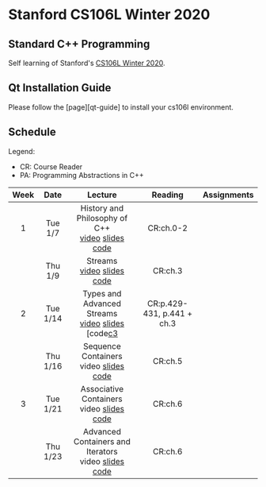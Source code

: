 # Stanford CS106L Winter 2020
## Standard C++ Programming

Self learning of Stanford's [CS106L Winter 2020][win20].


## Qt Installation Guide

Please follow the [page][qt-guide] to install your cs106l environment.


## Schedule

Legend:
* CR: Course Reader
* PA: Programming Abstractions in C++

| Week | Date | Lecture | Reading | Assignments |
| :--: | :--: | :-----: | :-----: | :---------: |
| 1 | Tue 1/7  | History and Philosophy of C++<br>[video][v1] [slides][l1] [code][c1] | CR:ch.0-2 |  |
|   | Thu 1/9  | Streams<br>[video][v2] [slides][l2] [code][c2]                   | CR:ch.3   |  |
| 2 | Tue 1/14 | Types and Advanced Streams<br>[video][v3] [slides][l3] [code[c3] | CR:p.429-431, p.441 + ch.3 |  |
|   | Thu 1/16 | Sequence Containers<br>video [slides][l4] [code][c4]             | CR:ch.5 |  |
| 3 | Tue 1/21 | Associative Containers<br>video [slides][l5] [code][c5]   | CR:ch.6 |  |
|   | Thu 1/23 | Advanced Containers and Iterators<br>video [slides][l6] [code][c6] | CR:ch.6 |  |


[win20]: https://web.stanford.edu/class/archive/cs/cs106l/cs106l.1204/
[qy-guide]: https://web.stanford.edu/dept/cs_edu/resources/qt/
[cr]: https://web.stanford.edu/class/archive/cs/cs106l/cs106l.1204/handouts/course_reader.pdf
[guide]: https://web.stanford.edu/class/archive/cs/cs106l/cs106l.1204/handouts/guide.pdf

[v1]: https://www.youtube.com/watch?v=kAnH9XLxNNo&list=PLCgD3ws8aVdqxRtKN_skFumh9fV83WEaA&index=2
[v2]: https://www.youtube.com/watch?v=Wq17QrQTAic&list=PLCgD3ws8aVdqxRtKN_skFumh9fV83WEaA&index=1
[v3]: https://www.youtube.com/watch?v=dtNabKy9hko&list=PLCgD3ws8aVdqxRtKN_skFumh9fV83WEaA&index=4

[l1]: https://web.stanford.edu/class/archive/cs/cs106l/cs106l.1204/lectures/intro/intro.pdf
[l2]: https://web.stanford.edu/class/archive/cs/cs106l/cs106l.1204/lectures/streams/streams.pdf
[l3]: https://web.stanford.edu/class/archive/cs/cs106l/cs106l.1204/lectures/types/types.pdf
[l4]: https://web.stanford.edu/class/archive/cs/cs106l/cs106l.1204/lectures/sequence_containers/3-Sequence%20Containers.pdf
[l5]: https://web.stanford.edu/class/archive/cs/cs106l/cs106l.1204/lectures/4_associative_containers/4_associative_containers.pdf
[l6]: https://web.stanford.edu/class/archive/cs/cs106l/cs106l.1204/lectures/5_advanced_containers_iterators/5_advanced_containers_iterators.pdf

[c1]: https://web.stanford.edu/class/archive/cs/cs106l/cs106l.1204/lectures/intro/intro-code.zip
[c2]: https://web.stanford.edu/class/archive/cs/cs106l/cs106l.1204/lectures/streams/streams-code.zip
[c3]: https://web.stanford.edu/class/archive/cs/cs106l/cs106l.1204/lectures/types/types-code.zip
[c4]: https://web.stanford.edu/class/archive/cs/cs106l/cs106l.1204/lectures/sequence_containers/lecture3-sequence.zip
[c5]: https://web.stanford.edu/class/archive/cs/cs106l/cs106l.1204/lectures/4_associative_containers/4_associative_containers.zip
[c6]: https://web.stanford.edu/class/archive/cs/cs106l/cs106l.1204/lectures/5_advanced_containers_iterators/5_advanced_containers_iterators.zip
